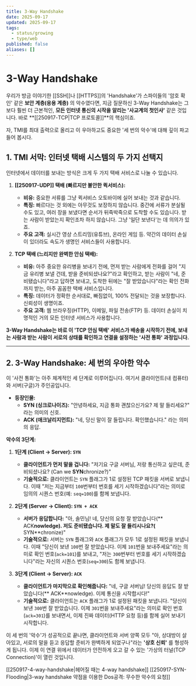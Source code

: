 ```yaml
---
title: 3-Way Handshake
date: 2025-09-17
updated: 2025-09-17
tags:
  - status/growing
  - type/web
published: false
aliases: []
---
```

# 3-Way Handshake
우리가 방금 이야기한 [[SSH]]나 [[HTTPS]]의 'Handshake'가 스파이들의 '암호 확인' 같은 **보안 계층(응용 계층)** 의 악수였다면, 지금 질문하신 3-Way Handshake는 그보다 훨씬 더 근본적인, **모든 인터넷 통신의 시작을 알리는 '사교계의 첫인사'** 같은 것입니다. 바로 **[[250917-TCP|TCP 프로토콜]]**의 핵심이죠.

자, TMI를 최대 출력으로 올리고 이 우아하고도 중요한 '세 번의 악수'에 대해 깊이 파고들어 봅시다.

## 1. TMI 서막: 인터넷 택배 시스템의 두 가지 선택지
인터넷에서 데이터를 보내는 방식은 크게 두 가지 택배 서비스로 나눌 수 있습니다.

1. **[[250917-UDP]] 택배 (빠르지만 불안한 퀵서비스):**
    - **비유:** 중요한 서류를 그냥 퀵서비스 오토바이에 실어 보내는 것과 같습니다.
    - **특징:** 빠르다는 것 외에는 아무것도 보장하지 않습니다. 중간에 서류가 분실될 수도 있고, 여러 장을 보냈다면 순서가 뒤죽박죽으로 도착할 수도 있습니다. 받는 사람이 받았는지 확인조차 하지 않습니다. 그냥 '일단 보낸다'는 데 의의가 있죠.
    - **주요 고객:** 실시간 영상 스트리밍(유튜브), 온라인 게임 등. 약간의 데이터 손실이 있더라도 속도가 생명인 서비스들이 사용합니다.
        
2. **TCP 택배 (느리지만 완벽한 안심 택배):**
    - **비유:** 아주 중요한 유리병을 보내기 전에, 먼저 받는 사람에게 전화를 걸어 "지금 유리병 보낼 건데, 받을 준비되셨나요?"라고 확인하고, 받는 사람이 "네, 준비됐습니다"라고 답하면 보내고, 도착한 뒤에는 "잘 받았습니다"라는 확인 전화까지 받는, 아주 꼼꼼한 택배 서비스입니다.
    - **특징:** 데이터가 정확한 순서대로, 빠짐없이, 100% 전달되는 것을 보장합니다. 신뢰성이 생명이죠.
    - **주요 고객:** 웹 브라우징(HTTP), 이메일, 파일 전송(FTP) 등. 데이터 손실이 치명적인 거의 모든 인터넷 서비스가 사용합니다.
    
**3-Way Handshake는 바로 이 'TCP 안심 택배' 서비스가 배송을 시작하기 전에, 보내는 사람과 받는 사람이 서로의 상태를 확인하고 연결을 설정하는 '사전 통화' 과정입니다.**

---

## 2. 3-Way Handshake: 세 번의 우아한 악수
이 '사전 통화'는 아주 체계적인 세 단계로 이루어집니다. 여기서 클라이언트(내 컴퓨터)와 서버(구글)가 주인공입니다.

- **등장인물:**
    - **SYN (싱크로나이즈):** "안녕하세요, 지금 통화 괜찮으신가요? 제 말 들리세요?" 라는 의미의 신호.
    - **ACK (애크날리지먼트):** "네, 당신 말이 잘 들립니다. 확인했습니다." 라는 의미의 응답.
        

**악수의 3단계:**

1. **1단계 (Client → Server): `SYN`**
    - **클라이언트가 먼저 말을 겁니다:** "저기요 구글 서버님, 저랑 통신하고 싶은데, 준비되셨나요? (Can we **SYN**chronize?)"
    - **기술적으로:** 클라이언트는 `SYN` 플래그가 1로 설정된 TCP 패킷을 서버로 보냅니다. 이때 "저는 지금부터 `100`번부터 번호를 세기 시작하겠습니다"라는 의미로 임의의 시퀀스 번호(예: `seq=100`)를 함께 보냅니다.

2. **2단계 (Server → Client): `SYN + ACK`**
    - **서버가 응답합니다:** "아, 솔민님! 네, 당신의 요청 잘 받았습니다(** ACK**nowledge). 저도 준비됐습니다. 제 말도 잘 들리시나요?(** SYN**chronize)"
    - **기술적으로:** 서버는 `SYN` 플래그와 `ACK` 플래그가 모두 1로 설정된 패킷을 보냅니다. 이때 "당신이 보낸 `100`번 잘 받았습니다. 이제 `101`번을 보내주세요"라는 의미로 확인 번호(`ack=101`)를 보내고, "저는 `300`번부터 번호를 세기 시작하겠습니다"라는 자신의 시퀀스 번호(`seq=300`)도 함께 보냅니다.
        
3. **3단계 (Client → Server): `ACK`**
    - **클라이언트가 마지막으로 확인해줍니다:** "네, 구글 서버님! 당신의 응답도 잘 받았습니다(** ACK**nowledge). 이제 통신을 시작합시다!"
    - **기술적으로:** 클라이언트는 `ACK` 플래그가 1로 설정된 패킷을 보냅니다. "당신이 보낸 `300`번 잘 받았습니다. 이제 `301`번을 보내주세요"라는 의미로 확인 번호(`ack=301`)를 보내면서, 이제 진짜 데이터(HTTP 요청 등)를 함께 실어 보내기 시작합니다.
        

이 세 번의 '악수'가 성공적으로 끝나면, 클라이언트와 서버 양쪽 모두 "아, 상대방이 살아있고, 서로의 말을 듣고 응답할 준비가 완벽하게 되었구나"라는 **'상호 신뢰'** 를 형성하게 됩니다. 이제 이 연결 위에서 데이터가 안전하게 오고 갈 수 있는 '가상의 터널(TCP Connection)'이 열린 것입니다.

[[250917-4-way-handshake|헤어질 때는 4-way handshake]]
[[250917-SYN-Flooding|3-way handshake 약점을 이용한 Dos공격: 무수한 악수의 요청]]